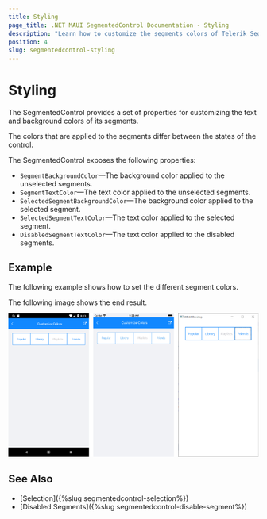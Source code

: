 ```yaml
---
title: Styling
page_title: .NET MAUI SegmentedControl Documentation - Styling
description: "Learn how to customize the segments colors of Telerik SegmentedControl for .NET MAUI control."
position: 4
slug: segmentedcontrol-styling
---
```


# Styling

The SegmentedControl provides a set of properties for customizing the text and background colors of its segments.

The colors that are applied to the segments differ between the states of the control.

The SegmentedControl exposes the following properties:

- `SegmentBackgroundColor`&mdash;The background color applied to the unselected segments.
- `SegmentTextColor`&mdash;The text color applied to the unselected segments.
- `SelectedSegmentBackgroundColor`&mdash;The background color applied to the selected segment.
- `SelectedSegmentTextColor`&mdash;The text color applied to the selected segment.
- `DisabledSegmentTextColor`&mdash;The text color applied to the disabled segments.

## Example

The following example shows how to set the different segment colors.

<snippet id='segmentcontrol-styling-xaml' />


The following image shows the end result.

![SegmentedControl colors customization](images/segmentcontrol-features-customizecolors-0.png)

## See Also

- [Selection]({%slug segmentedcontrol-selection%})
- [Disabled Segments]({%slug segmentedcontrol-disable-segment%})
